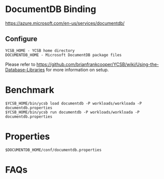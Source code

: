 <!--
Copyright (c) 2010 Yahoo! Inc., 2012 - 2015 YCSB contributors.
All rights reserved.

Licensed under the Apache License, Version 2.0 (the "License"); you
may not use this file except in compliance with the License. You
may obtain a copy of the License at

http://www.apache.org/licenses/LICENSE-2.0

Unless required by applicable law or agreed to in writing, software
distributed under the License is distributed on an "AS IS" BASIS,
WITHOUT WARRANTIES OR CONDITIONS OF ANY KIND, either express or
implied. See the License for the specific language governing
permissions and limitations under the License. See accompanying
LICENSE file.
-->

# DocumentDB Binding

https://azure.microsoft.com/en-us/services/documentdb/

## Configure

    YCSB_HOME - YCSB home directory
    DOCUMENTDB_HOME - Microsoft DocumentDB package files

Please refer to https://github.com/brianfrankcooper/YCSB/wiki/Using-the-Database-Libraries
for more information on setup.

# Benchmark

    $YCSB_HOME/bin/ycsb load documentdb -P workloads/workloada -P documentdb.properties
    $YCSB_HOME/bin/ycsb run documentdb -P workloads/workloada -P documentdb.properties

# Properties

    $DOCUMENTDB_HOME/conf/documentdb.properties

# FAQs
